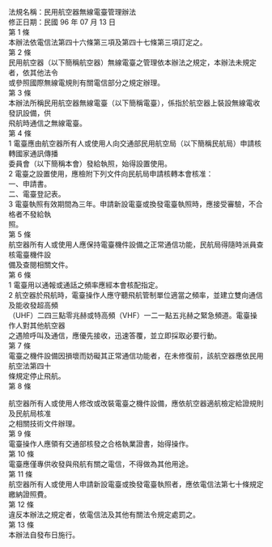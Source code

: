 法規名稱：民用航空器無線電臺管理辦法  
修正日期：民國 96 年 07 月 13 日  
第 1 條  
本辦法依電信法第四十六條第三項及第四十七條第三項訂定之。  
第 2 條  
民用航空器（以下簡稱航空器）無線電臺之管理依本辦法之規定，本辦法未規定者，依其他法令  
或參照國際無線電規則有關電信部分之規定辦理。  
第 3 條  
本辦法所稱民用航空器無線電臺（以下簡稱電臺），係指於航空器上裝設無線電收發訊設備，供  
飛航時通信之無線電臺。  
第 4 條  
1 電臺應由航空器所有人或使用人向交通部民用航空局（以下簡稱民航局）申請核轉國家通訊傳播  
委員會（以下簡稱本會）發給執照，始得設置使用。  
2 電臺之設置使用，應檢附下列文件向民航局申請核轉本會核准：  
一、申請書。  
二、電臺登記表。  
3 電臺執照有效期間為三年。申請新設電臺或換發電臺執照時，應接受審驗，不合格者不發給執  
照。  
第 5 條  
航空器所有人或使用人應保持電臺機件設備之正常通信功能，民航局得隨時派員查核電臺機件設  
備及查閱相關文件。  
第 6 條  
1 電臺用以通報或通話之頻率應經本會核配指定。  
2 航空器於飛航時，電臺操作人應守聽飛航管制單位適當之頻率，並建立雙向通信及能收發超高頻  
（UHF）二四三點零兆赫或特高頻（VHF）一二一點五兆赫之緊急頻道。電臺操作人對其他航空器  
之遇險呼叫及通信，應優先接收，迅速答覆，並立即採取必要行動。  
第 7 條  
電臺之機件設備因損壞而妨礙其正常通信功能者，在未修復前，該航空器應依民用航空法第四十  
條規定停止飛航。  
第 8 條  


航空器所有人或使用人修改或改裝電臺之機件設備，應依航空器適航檢定給證規則及民航局核准  
之相關技術文件辦理。  
第 9 條  
電臺操作人應領有交通部核發之合格執業證書，始得操作。  
第 10 條  
電臺應僅專供收發與飛航有關之電信，不得做為其他用途。  
第 11 條  
航空器所有人或使用人申請新設電臺或換發電臺執照者，應依電信法第七十條規定繳納證照費。  
第 12 條  
違反本辦法之規定者，依電信法及其他有關法令規定處罰之。  
第 13 條  
本辦法自發布日施行。  


